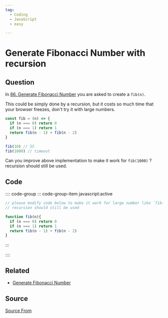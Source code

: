 ```yaml
---
tag:
  - Coding
  - JavaScript
  - easy

---
```

  
# Generate Fibonacci Number with recursion

## Question
In [86\. Generate Fibonacci Number](https://bigfrontend.dev/problem/fibonacci-number) you are asked to create a `fib(n)`.

This could be simply done by a recursion, but it costs so much time that your browser freezes, don't try it with large numbers.

```js
const fib = (n) => {
  if (n === 0) return 0
  if (n === 1) return 1
  return fib(n - 1) + fib(n - 2)
}

fib(10) // 55
fib(1000) // timeout
```

Can you improve above implementation to make it work for `fib(1000)` ? recursion should still be used.

## Code
:::: code-group
::: code-group-item javascript:active
```javascript
// please modify code below to make it work for large number like `fib(1000)`
// recursion should still be used

function fib(n){
  if (n === 0) return 0
  if (n === 1) return 1
  return fib(n - 1) + fib(n - 2)
}
```
:::
    
::::


## Related

+ [Generate Fibonacci Number](./fibonacci-number)
##  Source
[Source From](https://bigfrontend.dev/problem/Generate-Fibonacci-Number-with-recursion)

  